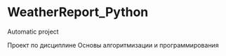 # WeatherReport_Python
Automatic project

Проект по дисциплине Основы алгоритмизации и программирования
